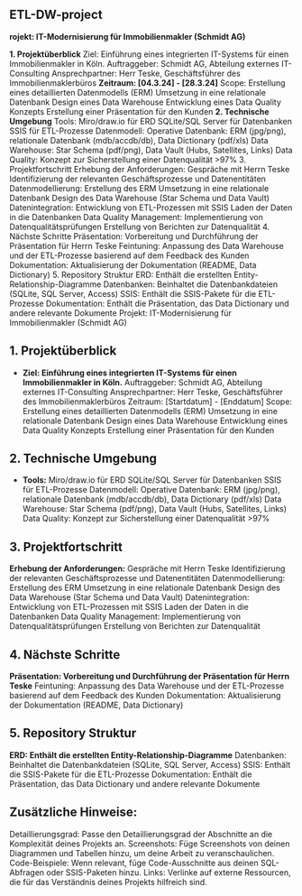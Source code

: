 ##  ETL-DW-project
 **rojekt: IT-Modernisierung für Immobilienmakler (Schmidt AG)**

**1. Projektüberblick**
Ziel: Einführung eines integrierten IT-Systems für einen Immobilienmakler in Köln.
Auftraggeber: Schmidt AG, Abteilung externes IT-Consulting
Ansprechpartner: Herr Teske, Geschäftsführer des Immobilienmaklerbüros
**Zeitraum: [04.3.24] - [28.3.24]**
Scope:
Erstellung eines detaillierten Datenmodells (ERM)
Umsetzung in eine relationale Datenbank
Design eines Data Warehouse
Entwicklung eines Data Quality Konzepts
Erstellung einer Präsentation für den Kunden
**2. Technische Umgebung**
Tools:
Miro/draw.io für ERD
SQLite/SQL Server für Datenbanken
SSIS für ETL-Prozesse
Datenmodell:
Operative Datenbank: ERM (jpg/png), relationale Datenbank (mdb/accdb/db), Data Dictionary (pdf/xls)
Data Warehouse: Star Schema (pdf/png), Data Vault (Hubs, Satellites, Links)
Data Quality:
Konzept zur Sicherstellung einer Datenqualität >97%
3. Projektfortschritt
Erhebung der Anforderungen:
Gespräche mit Herrn Teske
Identifizierung der relevanten Geschäftsprozesse und Datenentitäten
Datenmodellierung:
Erstellung des ERM
Umsetzung in eine relationale Datenbank
Design des Data Warehouse (Star Schema und Data Vault)
Datenintegration:
Entwicklung von ETL-Prozessen mit SSIS
Laden der Daten in die Datenbanken
Data Quality Management:
Implementierung von Datenqualitätsprüfungen
Erstellung von Berichten zur Datenqualität
4. Nächste Schritte
Präsentation: Vorbereitung und Durchführung der Präsentation für Herrn Teske
Feintuning: Anpassung des Data Warehouse und der ETL-Prozesse basierend auf dem Feedback des Kunden
Dokumentation: Aktualisierung der Dokumentation (README, Data Dictionary)
5. Repository Struktur
ERD: Enthält die erstellten Entity-Relationship-Diagramme
Datenbanken: Beinhaltet die Datenbankdateien (SQLite, SQL Server, Access)
SSIS: Enthält die SSIS-Pakete für die ETL-Prozesse
Dokumentation: Enthält die Präsentation, das Data Dictionary und andere relevante Dokumente
Projekt: IT-Modernisierung für Immobilienmakler (Schmidt AG)

## 1. Projektüberblick
* **Ziel: Einführung eines integrierten IT-Systems für einen Immobilienmakler in Köln.**
Auftraggeber: Schmidt AG, Abteilung externes IT-Consulting
Ansprechpartner: Herr Teske, Geschäftsführer des Immobilienmaklerbüros
Zeitraum: [Startdatum] - [Enddatum]
Scope:
Erstellung eines detaillierten Datenmodells (ERM)
Umsetzung in eine relationale Datenbank
Design eines Data Warehouse
Entwicklung eines Data Quality Konzepts
Erstellung einer Präsentation für den Kunden
## 2. Technische Umgebung
* **Tools:**
Miro/draw.io für ERD
SQLite/SQL Server für Datenbanken
SSIS für ETL-Prozesse
Datenmodell:
Operative Datenbank: ERM (jpg/png), relationale Datenbank (mdb/accdb/db), Data Dictionary (pdf/xls)
Data Warehouse: Star Schema (pdf/png), Data Vault (Hubs, Satellites, Links)
Data Quality:
Konzept zur Sicherstellung einer Datenqualität >97%
## 3. Projektfortschritt
**Erhebung der Anforderungen:**
Gespräche mit Herrn Teske
Identifizierung der relevanten Geschäftsprozesse und Datenentitäten
Datenmodellierung:
Erstellung des ERM
Umsetzung in eine relationale Datenbank
Design des Data Warehouse (Star Schema und Data Vault)
Datenintegration:
Entwicklung von ETL-Prozessen mit SSIS
Laden der Daten in die Datenbanken
Data Quality Management:
Implementierung von Datenqualitätsprüfungen
Erstellung von Berichten zur Datenqualität
## 4. Nächste Schritte
**Präsentation: Vorbereitung und Durchführung der Präsentation für Herrn Teske**
Feintuning: Anpassung des Data Warehouse und der ETL-Prozesse basierend auf dem Feedback des Kunden
Dokumentation: Aktualisierung der Dokumentation (README, Data Dictionary)
## 5. Repository Struktur
**ERD: Enthält die erstellten Entity-Relationship-Diagramme**
Datenbanken: Beinhaltet die Datenbankdateien (SQLite, SQL Server, Access)
SSIS: Enthält die SSIS-Pakete für die ETL-Prozesse
Dokumentation: Enthält die Präsentation, das Data Dictionary und andere relevante Dokumente
## Zusätzliche Hinweise:

Detaillierungsgrad: Passe den Detaillierungsgrad der Abschnitte an die Komplexität deines Projekts an.
Screenshots: Füge Screenshots von deinen Diagrammen und Tabellen hinzu, um deine Arbeit zu veranschaulichen.
Code-Beispiele: Wenn relevant, füge Code-Ausschnitte aus deinen SQL-Abfragen oder SSIS-Paketen hinzu.
Links: Verlinke auf externe Ressourcen, die für das Verständnis deines Projekts hilfreich sind.
